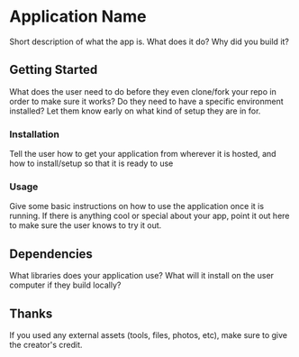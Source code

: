# Application Name

Short description of what the app is. What does it do?  Why did you build it?

## Getting Started

What does the user need to do before they even clone/fork your repo in order to make sure it works?  Do they need to have a specific environment installed?  Let them know early on what kind of setup they are in for.

### Installation

Tell the user how to get your application from wherever it is hosted, and how to install/setup so that it is ready to use

### Usage

Give some basic instructions on how to use the application once it is running.  If there is anything cool or special about your app, point it out here to make sure the user knows to try it out.

## Dependencies

What libraries does your application use?  What will it install on the user computer if they build locally?

## Thanks

If you used any external assets (tools, files, photos, etc), make sure to give the creator's credit.
